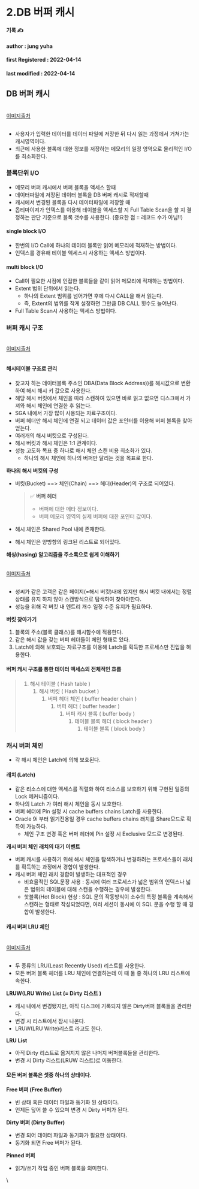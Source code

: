 # 2.DB 버퍼 캐시

**기록 ✍️**

#### author : jung yuha

#### **first Registered : 2022-04-14**

#### last modified : **2022-04-14**

## DB 버퍼 캐시 <a href="#db" id="db"></a>

\
[이미지출처](http://wiki.gurubee.net/pages/viewpage.action?pageId=26739627)

<figure><img src="https://velog.velcdn.com/images/yooha9621/post/22b5d243-c182-4eb8-8a8e-7ade97dd3145/image.png" alt=""><figcaption></figcaption></figure>

* 사용자가 입력한 데이터를 데이터 파일에 저장한 뒤 다시 읽는 과정에서 거쳐가는 캐시영역이다.
* 최근에 사용한 블록에 대한 정보를 저장하는 메모리의 일정 영역으로 물리적인 I/O를 최소화한다.

### 블록단위 I/O <a href="#io" id="io"></a>

* 메모리 버퍼 캐시에서 버퍼 블록을 액세스 할때
* 데이터파일에 저장된 데이터 블록을 DB 버퍼 캐시로 적재할때
* 캐시에서 변경된 블록을 다시 데이터파일에 저장할 때
* 옵티마이져가 인덱스를 이용해 테이블을 액세스할 지 Full Table Scan을 할 지 결정하는 판단 기준으로 블록 갯수를 사용한다. (중요한 점 :: 레코드 수가 아님!!)

#### single block I/O <a href="#single-block-io" id="single-block-io"></a>

* 한번의 I/O Call에 하나의 데이터 블록만 읽어 메모리에 적재하는 방법이다.
* 인덱스를 경유해 테이블 액세스시 사용하는 액세스 방법이다.

#### multi block I/O <a href="#multi-block-io" id="multi-block-io"></a>

* Call이 필요한 시점에 인접한 블록들을 같이 읽어 메모리에 적재하는 방법이다.
* Extent 범위 단위에서 읽는다.
  * 하나의 Extent 범위를 넘어가면 후에 다시 CALL을 해서 읽는다.
  * 즉, Extent의 범위를 작게 설정하면 그만큼 DB CALL 횟수도 늘어난다.
* Full Table Scan시 사용하는 액세스 방법이다.

### 버퍼 캐시 구조 <a href="#undefined" id="undefined"></a>

\
[이미지출처](http://wiki.gurubee.net/pages/viewpage.action?pageId=26739627)

<figure><img src="https://velog.velcdn.com/images/yooha9621/post/a0cb383e-eed7-43a6-b766-51cc209ec6ad/image.png" alt=""><figcaption></figcaption></figure>

#### 해시테이블 구조로 관리 <a href="#undefined" id="undefined"></a>

* 찾고자 하는 데이터블록 주소인 DBA(Data Block Address))를 해시값으로 변환하여 해시 해시 키 값으로 사용한다.
* 해당 해시 버킷에서 체인을 따라 스캔하여 있으면 바로 읽고 없으면 디스크에서 가져와 해시 체인에 연결한 후 읽는다.
* SGA 내에서 가장 많이 사용되는 자료구조이다.
* 버퍼 헤더만 해시 체인에 연결 되고 데이터 값은 포인터를 이용해 버퍼 블록을 찾아 얻는다.
* 여러개의 해시 버킷으로 구성된다.
* 해시 버킷과 해시 체인은 1:1 관계이다.
* 성능 고도화 목표 중 하나로 해시 체인 스캔 비용 최소화가 있다.
  * 하나의 해시 체인에 하나의 버퍼만 달리는 것을 목표로 한다.

**하나의 해시 버킷의 구성**

*   버킷(Bucket) ==> 체인(Chain) ==> 헤더(Header)의 구조로 되어있다.

    > ✅ **버퍼 헤더**
    >
    > * 버퍼에 대한 메타 정보이다.
    > * 버퍼 메모리 영역의 실제 버퍼에 대한 포인터 값이다.
* 해시 체인은 Shared Pool 내에 존재한다.
* 해시 체인은 양방향의 링크된 리스트로 되어있다.

**해싱(hasing) 알고리즘을 주소록으로 쉽게 이해하기**

\
[이미지출처](http://wiki.gurubee.net/pages/viewpage.action?pageId=26739627)

<figure><img src="https://velog.velcdn.com/images/yooha9621/post/c52210c0-8ac1-41b8-b66c-303217fbc8dd/image.png" alt=""><figcaption></figcaption></figure>

* 성씨가 같은 고객은 같은 페이지(=해시 버킷)내에 있지만 해시 버킷 내에서는 정렬상태를 유지 하지 않아 스캔방식으로 탐색하여 찾아야한다.
* 성능을 위해 각 버킷 내 엔트리 개수 일정 수준 유지가 필요하다.

**버킷 찾아가기**

1. 블록의 주소(블록 클래스)를 해시함수에 적용한다.
2. 같은 해시 값을 갖는 버퍼 헤더들이 체인 형태로 있다.
3. Latch에 의해 보호되는 자료구조를 이용해 Latch를 획득한 프로세스만 진입을 허용한다.

#### 버퍼 캐시 구조를 통한 데이터 액세스의 전체적인 흐름 <a href="#undefined" id="undefined"></a>

> 1. 해시 테이블 ( Hash table )
>    1. 해시 버킷 ( Hash bucket )
>       1. 버퍼 헤더 체인 ( buffer header chain )
>          1. 버퍼 헤더 ( buffer header )
>             1. 버퍼 캐시 블록 ( buffer body )
>                1. 테이블 블록 헤더 ( block header )
>                   1. 테이블 블록 ( block body )

### 캐시 버퍼 체인 <a href="#undefined" id="undefined"></a>

* 각 해시 체인은 Latch에 의해 보호된다.

#### 래치 (Latch) <a href="#latch" id="latch"></a>

* 같은 리소스에 대한 액세스를 직렬화 하여 리소스를 보호하기 위해 구현된 일종의 Lock 메커니즘이다.
* 하나의 Latch 가 여러 해시 체인을 동시 보호한다.
* 버퍼 헤더에 Pin 설정 시 cache buffers chains Latch를 사용한다.
* Oracle 9i 부터 읽기전용일 경우 cache buffers chains 래치를 Share모드로 획득이 가능하다.
  * 체인 구조 변경 혹은 버퍼 헤더에 Pin 설정 시 Exclusive 모드로 변경된다.

**캐시 버퍼 체인 래치의 대기 이벤트**

* 버퍼 캐시를 사용하기 위해 해시 체인을 탐색하거나 변경하려는 프로세스들이 래치를 획득하는 과정에서 경합이 발생한다.
* 캐시 버퍼 체인 래치 경합이 발생하는 대표적인 경우
  * 비효율적인 SQL문장 사용 : 동시에 여러 프로세스가 넓은 범위의 인덱스나 넓은 범위의 테이블에 대해 스캔을 수행하는 경우에 발생한다.
  * 핫블록(Hot Block) 현상 : SQL 문의 작동방식이 소수의 특정 블록을 계속해서 스캔하는 형태로 작성되었다면, 여러 세션이 동시에 이 SQL 문을 수행 할 때 경합이 발생한다.

#### 캐시 버퍼 LRU 체인 <a href="#lru" id="lru"></a>

\
[이미지출처](http://wiki.gurubee.net/pages/viewpage.action?pageId=3902380)

<figure><img src="https://velog.velcdn.com/images/yooha9621/post/22093e7f-42b9-4d50-9c87-39e208ebf270/image.png" alt=""><figcaption></figcaption></figure>

* 두 종류의 LRU(Least Recently Used) 리스트를 사용한다.
* 모든 버퍼 블록 헤더를 LRU 체인에 연결하는데 이 때 둘 중 하나의 LRU 리스트에 속한다.

**LRUW(LRU Write) List (= Dirty 리스트 )**

* 캐시 내에서 변경됐지만, 아직 디스크에 기록되지 않은 Dirty버퍼 블록들을 관리한다.
* 변경 시 리스트에서 잠시 나온다.
* LRUW(LRU Write)리스트 라고도 한다.

**LRU List**

* 아직 Dirty 리스트로 옮겨지지 않은 나머지 버퍼블록들을 관리한다.
* 변경 시 Dirty 리스트(LRUW 리스트)로 이동한다.

#### 모든 버퍼 블록은 셋중 하나의 상태이다. <a href="#undefined" id="undefined"></a>

**Free 버퍼 (Free Buffer)**

* 빈 상태 혹은 데이터 파일과 동기화 된 상태이다.
* 언제든 덮어 쓸 수 있으며 변경 시 Dirty 버퍼가 된다.

**Dirty 버퍼 (Dirty Buffer)**

* 변경 되어 데이터 파일과 동기화가 필요한 상태이다.
* 동기화 되면 Free 버퍼가 된다.

**Pinned 버퍼**

* 읽기/쓰기 작업 중인 버퍼 블록을 의미한다.

\
